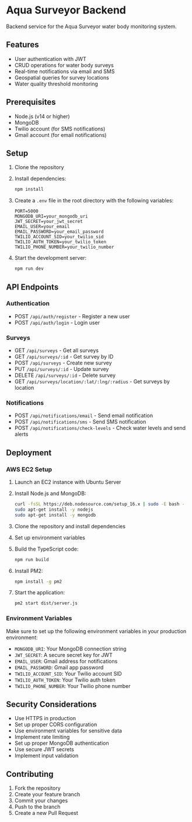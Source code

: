 # Aqua Surveyor Backend

Backend service for the Aqua Surveyor water body monitoring system.

## Features

- User authentication with JWT
- CRUD operations for water body surveys
- Real-time notifications via email and SMS
- Geospatial queries for survey locations
- Water quality threshold monitoring

## Prerequisites

- Node.js (v14 or higher)
- MongoDB
- Twilio account (for SMS notifications)
- Gmail account (for email notifications)

## Setup

1. Clone the repository
2. Install dependencies:
   ```bash
   npm install
   ```
3. Create a `.env` file in the root directory with the following variables:
   ```
   PORT=5000
   MONGODB_URI=your_mongodb_uri
   JWT_SECRET=your_jwt_secret
   EMAIL_USER=your_email
   EMAIL_PASSWORD=your_email_password
   TWILIO_ACCOUNT_SID=your_twilio_sid
   TWILIO_AUTH_TOKEN=your_twilio_token
   TWILIO_PHONE_NUMBER=your_twilio_number
   ```

4. Start the development server:
   ```bash
   npm run dev
   ```

## API Endpoints

### Authentication
- POST `/api/auth/register` - Register a new user
- POST `/api/auth/login` - Login user

### Surveys
- GET `/api/surveys` - Get all surveys
- GET `/api/surveys/:id` - Get survey by ID
- POST `/api/surveys` - Create new survey
- PUT `/api/surveys/:id` - Update survey
- DELETE `/api/surveys/:id` - Delete survey
- GET `/api/surveys/location/:lat/:lng/:radius` - Get surveys by location

### Notifications
- POST `/api/notifications/email` - Send email notification
- POST `/api/notifications/sms` - Send SMS notification
- POST `/api/notifications/check-levels` - Check water levels and send alerts

## Deployment

### AWS EC2 Setup

1. Launch an EC2 instance with Ubuntu Server
2. Install Node.js and MongoDB:
   ```bash
   curl -fsSL https://deb.nodesource.com/setup_16.x | sudo -E bash -
   sudo apt-get install -y nodejs
   sudo apt-get install -y mongodb
   ```

3. Clone the repository and install dependencies
4. Set up environment variables
5. Build the TypeScript code:
   ```bash
   npm run build
   ```
6. Install PM2:
   ```bash
   npm install -g pm2
   ```
7. Start the application:
   ```bash
   pm2 start dist/server.js
   ```

### Environment Variables

Make sure to set up the following environment variables in your production environment:

- `MONGODB_URI`: Your MongoDB connection string
- `JWT_SECRET`: A secure secret key for JWT
- `EMAIL_USER`: Gmail address for notifications
- `EMAIL_PASSWORD`: Gmail app password
- `TWILIO_ACCOUNT_SID`: Your Twilio account SID
- `TWILIO_AUTH_TOKEN`: Your Twilio auth token
- `TWILIO_PHONE_NUMBER`: Your Twilio phone number

## Security Considerations

- Use HTTPS in production
- Set up proper CORS configuration
- Use environment variables for sensitive data
- Implement rate limiting
- Set up proper MongoDB authentication
- Use secure JWT secrets
- Implement input validation

## Contributing

1. Fork the repository
2. Create your feature branch
3. Commit your changes
4. Push to the branch
5. Create a new Pull Request 